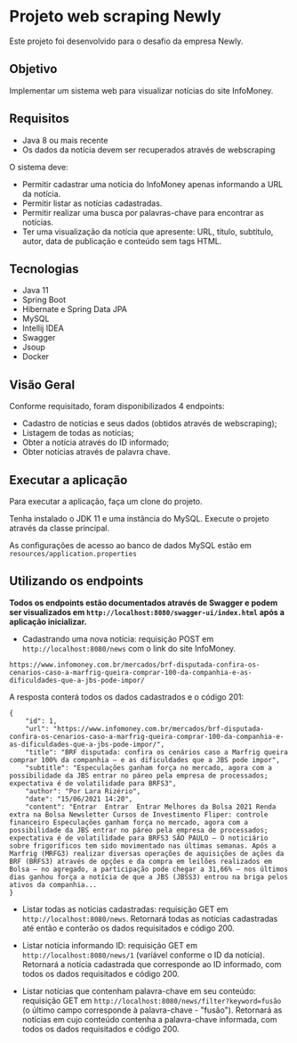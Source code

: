 # Projeto web scraping Newly

Este projeto foi desenvolvido para o desafio da empresa Newly.

## Objetivo

Implementar um sistema web para visualizar notícias do site InfoMoney.

## Requisitos

- Java 8 ou mais recente
- Os dados da notícia devem ser recuperados através de webscraping

O sistema deve:
- Permitir cadastrar uma notícia do InfoMoney apenas informando a URL da notícia.
- Permitir listar as notícias cadastradas.
- Permitir realizar uma busca por palavras-chave para encontrar as notícias.
- Ter uma visualização da notícia que apresente: URL, título, subtítulo, autor, data de publicação e conteúdo sem tags HTML.
 
## Tecnologias

- Java 11
- Spring Boot
- Hibernate e Spring Data JPA
- MySQL
- Intellij IDEA
- Swagger
- Jsoup
- Docker

## Visão Geral

Conforme requisitado, foram disponibilizados 4 endpoints:
- Cadastro de notícias e seus dados (obtidos através de webscraping);
- Listagem de todas as notícias;
- Obter a notícia através do ID informado;
- Obter notícias através de palavra chave.

## Executar a aplicação

Para executar a aplicação, faça um clone do projeto.

Tenha instalado o JDK 11 e uma instância do MySQL. Execute o projeto através da classe principal.

As configurações de acesso ao banco de dados MySQL estão em ```resources/application.properties```

## Utilizando os endpoints

**Todos os endpoints estão documentados através de Swagger e podem ser visualizados em `http://localhost:8080/swagger-ui/index.html` após a aplicação inicializar.**

- Cadastrando uma nova notícia: requisição POST em `http://localhost:8080/news` com o link do site InfoMoney.

`https://www.infomoney.com.br/mercados/brf-disputada-confira-os-cenarios-caso-a-marfrig-queira-comprar-100-da-companhia-e-as-dificuldades-que-a-jbs-pode-impor/`

A resposta conterá todos os dados cadastrados e o código 201:

```
{
    "id": 1,
    "url": "https://www.infomoney.com.br/mercados/brf-disputada-confira-os-cenarios-caso-a-marfrig-queira-comprar-100-da-companhia-e-as-dificuldades-que-a-jbs-pode-impor/",
    "title": "BRF disputada: confira os cenários caso a Marfrig queira comprar 100% da companhia – e as dificuldades que a JBS pode impor",
    "subtitle": "Especulações ganham força no mercado, agora com a possibilidade da JBS entrar no páreo pela empresa de processados; expectativa é de volatilidade para BRFS3",
    "author": "Por Lara Rizério",
    "date": "15/06/2021 14:20",
    "content": "Entrar  Entrar  Entrar Melhores da Bolsa 2021 Renda extra na Bolsa Newsletter Cursos de Investimento Fliper: controle financeiro Especulações ganham força no mercado, agora com a possibilidade da JBS entrar no páreo pela empresa de processados; expectativa é de volatilidade para BRFS3 SÃO PAULO – O noticiário sobre frigoríficos tem sido movimentado nas últimas semanas. Após a Marfrig (MRFG3) realizar diversas operações de aquisições de ações da BRF (BRFS3) através de opções e da compra em leilões realizados em Bolsa – no agregado, a participação pode chegar a 31,66% – nos últimos dias ganhou força a notícia de que a JBS (JBSS3) entrou na briga pelos ativos da companhia...
}
```

- Listar todas as notícias cadastradas: requisição GET em `http://localhost:8080/news`.
Retornará todas as notícias cadastradas até então e conterão os dados requisitados e código 200.

- Listar notícia informando ID: requisição GET em `http://localhost:8080/news/1` (varíável conforme o ID da notícia).
Retornará a notícia cadastrada que corresponde ao ID informado, com todos os dados requisitados e código 200.

- Listar notícias que contenham palavra-chave em seu conteúdo: requisição GET em `http://localhost:8080/news/filter?keyword=fusão` (o último campo corresponde à palavra-chave - "fusão").
Retornará as notícias em cujo conteúdo contenha a palavra-chave informada, com todos os dados requisitados e código 200.


